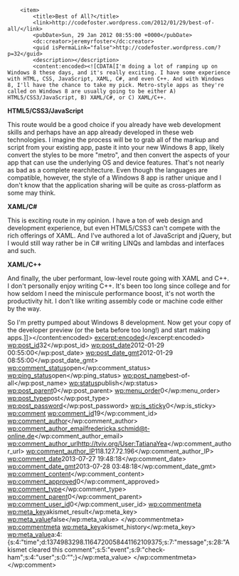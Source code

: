         <item>
            <title>Best of All?</title>
            <link>http://codefoster.wordpress.com/2012/01/29/best-of-all/</link>
            <pubDate>Sun, 29 Jan 2012 08:55:00 +0000</pubDate>
            <dc:creator>jeremyrfoster</dc:creator>
            <guid isPermaLink="false">http://codefoster.wordpress.com/?p=32</guid>
            <description></description>
            <content:encoded><![CDATA[I'm doing a lot of ramping up on Windows 8 these days, and it's really exciting. I have some experience with HTML, CSS, JavaScript, XAML, C#, and even C++. And with Windows 8, I'll have the chance to take my pick. Metro-style apps as they're called on Windows 8 are usually going to be either A) HTML5/CSS3/JavaScript, B) XAML/C#, or C) XAML/C++.

<strong>HTML5/CSS3/JavaScript</strong>

This route would be a good choice if you already have web development skills and perhaps have an app already developed in these web technologies. I imagine the process will be to grab all of the markup and script from your existing app, paste it into your new Windows 8 app, likely convert the styles to be more "metro", and then convert the aspects of your app that can use the underlying OS and device features. That's not nearly as bad as a complete rearchitecture. Even though the languages are compatible, however, the style of a Windows 8 app is rather unique and I don't know that the application sharing will be quite as cross-platform as some may think.

<strong>XAML/C#</strong>

This is exciting route in my opinion. I have a ton of web design and development experience, but even HTML5/CSS3 can't compete with the rich offerings of XAML. And I've authored a lot of JavaScript and jQuery, but I would still way rather be in C# writing LINQs and lambdas and interfaces and such.

<strong>XAML/C++</strong>

And finally, the uber performant, low-level route going with XAML and C++. I don't personally enjoy writing C++. It's been too long since college and for how seldom I need the miniscule performance boost, it's not worth the productivity hit. I don't like writing assembly code or machine code either by the way.

So I'm pretty pumped about Windows 8 development. Now get your copy of the developer preview (or the beta before too long!) and start making apps.]]></content:encoded>
            <excerpt:encoded><![CDATA[]]></excerpt:encoded>
            <wp:post_id>32</wp:post_id>
            <wp:post_date>2012-01-29 00:55:00</wp:post_date>
            <wp:post_date_gmt>2012-01-29 08:55:00</wp:post_date_gmt>
            <wp:comment_status>open</wp:comment_status>
            <wp:ping_status>open</wp:ping_status>
            <wp:post_name>best-of-all</wp:post_name>
            <wp:status>publish</wp:status>
            <wp:post_parent>0</wp:post_parent>
            <wp:menu_order>0</wp:menu_order>
            <wp:post_type>post</wp:post_type>
            <wp:post_password></wp:post_password>
            <wp:is_sticky>0</wp:is_sticky>
            <category domain="category" nicename="uncategorized"><![CDATA[Uncategorized]]></category>
            <wp:comment>
                <wp:comment_id>19</wp:comment_id>
                <wp:comment_author><![CDATA[tabletop water fountains]]></wp:comment_author>
                <wp:comment_author_email>fredericka.schmid@t-online.de</wp:comment_author_email>
                <wp:comment_author_url>http://tviv.org/User:TatianaYea</wp:comment_author_url>
                <wp:comment_author_IP>118.127.72.196</wp:comment_author_IP>
                <wp:comment_date>2013-07-27 19:48:18</wp:comment_date>
                <wp:comment_date_gmt>2013-07-28 03:48:18</wp:comment_date_gmt>
                <wp:comment_content><![CDATA[Appreciation to my father who told me regarding this website, this blog is in 
fact awesome.]]></wp:comment_content>
                <wp:comment_approved>0</wp:comment_approved>
                <wp:comment_type></wp:comment_type>
                <wp:comment_parent>0</wp:comment_parent>
                <wp:comment_user_id>0</wp:comment_user_id>
                <wp:commentmeta>
                    <wp:meta_key>akismet_result</wp:meta_key>
                    <wp:meta_value>false</wp:meta_value>
                </wp:commentmeta>
                <wp:commentmeta>
                    <wp:meta_key>akismet_history</wp:meta_key>
                    <wp:meta_value>a:4:{s:4:"time";d:1374983298.1164720058441162109375;s:7:"message";s:28:"Akismet cleared this comment";s:5:"event";s:9:"check-ham";s:4:"user";s:0:"";}</wp:meta_value>
                </wp:commentmeta>
            </wp:comment>
        </item>
